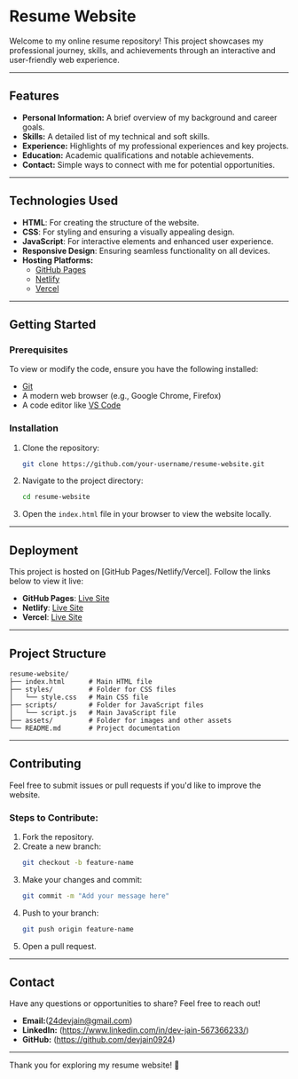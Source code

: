 # Resume Website

Welcome to my online resume repository! This project showcases my professional journey, skills, and achievements through an interactive and user-friendly web experience.

---

## Features

- **Personal Information:** A brief overview of my background and career goals.
- **Skills:** A detailed list of my technical and soft skills.
- **Experience:** Highlights of my professional experiences and key projects.
- **Education:** Academic qualifications and notable achievements.
- **Contact:** Simple ways to connect with me for potential opportunities.

---

## Technologies Used

- **HTML**: For creating the structure of the website.
- **CSS**: For styling and ensuring a visually appealing design.
- **JavaScript**: For interactive elements and enhanced user experience.
- **Responsive Design**: Ensuring seamless functionality on all devices.
- **Hosting Platforms:** 
  - [GitHub Pages](https://pages.github.com/)
  - [Netlify](https://www.netlify.com/)
  - [Vercel](https://vercel.com/)

---

## Getting Started

### Prerequisites

To view or modify the code, ensure you have the following installed:

- [Git](https://git-scm.com/)
- A modern web browser (e.g., Google Chrome, Firefox)
- A code editor like [VS Code](https://code.visualstudio.com/)

### Installation

1. Clone the repository:

   ```bash
   git clone https://github.com/your-username/resume-website.git
   ```

2. Navigate to the project directory:

   ```bash
   cd resume-website
   ```

3. Open the `index.html` file in your browser to view the website locally.

---

## Deployment

This project is hosted on [GitHub Pages/Netlify/Vercel]. Follow the links below to view it live:

- **GitHub Pages**: [Live Site](https://your-username.github.io/resume-website/)
- **Netlify**: [Live Site](https://your-netlify-site.netlify.app/)
- **Vercel**: [Live Site](https://your-vercel-site.vercel.app/)

---

## Project Structure

```
resume-website/
├── index.html      # Main HTML file
├── styles/         # Folder for CSS files
│   └── style.css   # Main CSS file
├── scripts/        # Folder for JavaScript files
│   └── script.js   # Main JavaScript file
├── assets/         # Folder for images and other assets
└── README.md       # Project documentation
```

---

## Contributing

Feel free to submit issues or pull requests if you'd like to improve the website.

### Steps to Contribute:

1. Fork the repository.
2. Create a new branch:
   ```bash
   git checkout -b feature-name
   ```
3. Make your changes and commit:
   ```bash
   git commit -m "Add your message here"
   ```
4. Push to your branch:
   ```bash
   git push origin feature-name
   ```
5. Open a pull request.

---

## Contact

Have any questions or opportunities to share? Feel free to reach out!

- **Email:**(24devjain@gmail.com)
- **LinkedIn:** (https://www.linkedin.com/in/dev-jain-567366233/)
- **GitHub:** (https://github.com/devjain0924)

---

Thank you for exploring my resume website! 🚀
